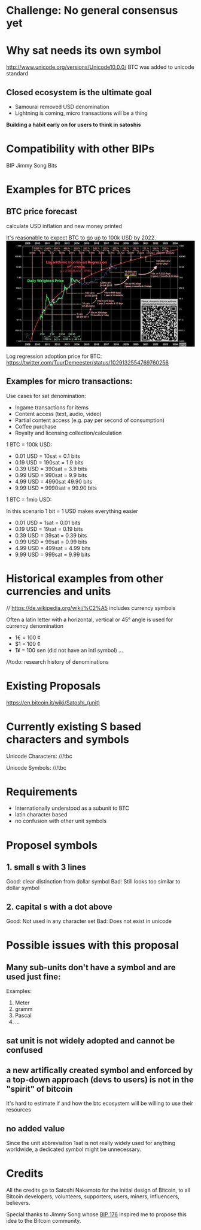 # Challenge: No general consensus yet

# Why sat needs its own symbol

http://www.unicode.org/versions/Unicode10.0.0/
BTC was added to unicode standard

## Closed ecosystem is the ultimate goal

* Samourai removed USD denomination
* Lightning is coming, micro transactions will be a thing

**Building a habit early on for users to think in satoshis**

# Compatibility with other BIPs

BIP Jimmy Song Bits

# Examples for BTC prices

## BTC price forecast
calculate USD inflation and new money printed

It's reasonable to expect BTC to go up to 100k USD by 2022.
![Bitcoin price forecast](btc-logreg-price.jpg)

Log regression adoption price for BTC:
https://twitter.com/TuurDemeester/status/1029132554769760256

## Examples for micro transactions:

Use cases for sat denomination:

* Ingame transactions for items
* Content access (text, audio, video)
* Partial content access (e.g. pay per second of consumption)
* Coffee purchase
* Royalty and licensing collection/calculation

1 BTC = 100k USD:
* 0.01 USD = 10sat = 0.1 bits
* 0.19 USD = 190sat = 1.9 bits
* 0.39 USD = 390sat = 3.9 bits
* 0.99 USD = 990sat = 9.9 bits
* 4.99 USD = 4990sat 49.90 bits
* 9.99 USD = 9990sat = 99.90 bits

1 BTC = 1mio USD:

In this scenario 1 bit = 1 USD makes everything easier
* 0.01 USD = 1sat = 0.01 bits
* 0.19 USD = 19sat = 0.19 bits
* 0.39 USD = 39sat = 0.39 bits
* 0.99 USD = 99sat  = 0.99 bits
* 4.99 USD = 499sat = 4.99 bits
* 9.99 USD = 999sat = 9.99 bits

# Historical examples from other currencies and units 

// https://de.wikipedia.org/wiki/%C2%A5 includes currency symbols

Often a latin letter with a horizontal, vertical or 45° angle is used for currency denomination

* 1€ = 100 ¢
* $1 = 100 ¢
* 1¥ = 100 sen (did not have an intl symbol)
...

//todo: research history of denominations

# Existing Proposals

https://en.bitcoin.it/wiki/Satoshi_(unit)

# Currently existing S based characters and symbols

Unicode Characters:
///tbc

Unicode Symbols:
///tbc

# Requirements

* Internationally understood as a subunit to BTC
* latin character based
* no confusion with other unit symbols

# Proposel symbols

## 1. small s with 3 lines

Good: clear distinction from dollar symbol
Bad: Still looks too similar to dollar symbol

## 2. capital s with a dot above

Good: Not used in any character set
Bad: Does not exist in unicode

# Possible issues with this proposal

## Many sub-units don't have a symbol and are used just fine:

Examples: 

1. Meter
2. gramm
3. Pascal
4. ...

## sat unit is not widely adopted and cannot be confused

## a new artifically created symbol and enforced by a top-down approach (devs to users) is not in the "spirit" of bitcoin

It's hard to estimate if and how the btc ecosystem will be willing to use their resources

## no added value

Since the unit abbreviation 1sat is not really widely used for anything worldwide, a dedicated symbol might be unnecessary.

# Credits

All the credits go to Satoshi Nakamoto for the initial design of Bitcoin, to all Bitcoin developers, volunteers, supporters, users, miners, influencers, believers.

Special thanks to Jimmy Song whose [BIP 176](https://github.com/bitcoin/bips/blob/master/bip-0176.mediawiki) inspired me to propose this idea to the Bitcoin community.
